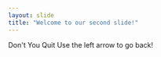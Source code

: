 ```yaml
---
layout: slide
title: "Welcome to our second slide!"
---
```

Don't You Quit
Use the left arrow to go back!
